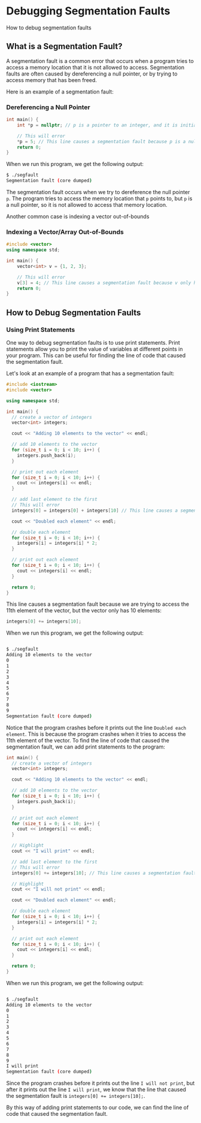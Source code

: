 # Debugging Segmentation Faults

How to debug segmentation faults

## What is a Segmentation Fault?

A segmentation fault is a common error that occurs when a program tries to access a memory location that it is not allowed to access. Segmentation faults are often caused by dereferencing a null pointer, or by trying to access memory that has been freed.

Here is an example of a segmentation fault:

### Dereferencing a Null Pointer

```cpp
int main() {
    int *p = nullptr; // p is a pointer to an integer, and it is initialized to null

    // This will error
    *p = 5; // This line causes a segmentation fault because p is a null pointer
    return 0;
}
```

When we run this program, we get the following output:

```bash
$ ./segfault
Segmentation fault (core dumped)
```

The segmentation fault occurs when we try to dereference the null pointer `p`. The program tries to access the memory location that `p` points to, but `p` is a null pointer, so it is not allowed to access that memory location.

Another common case is indexing a vector out-of-bounds

### Indexing a Vector/Array Out-of-Bounds

```cpp
#include <vector>
using namespace std;

int main() {
    vector<int> v = {1, 2, 3};

    // This will error
    v[3] = 4; // This line causes a segmentation fault because v only has 3 elements
    return 0;
}
```

## How to Debug Segmentation Faults

### Using Print Statements

One way to debug segmentation faults is to use print statements. Print statements allow you to print the value of variables at different points in your program. This can be useful for finding the line of code that caused the segmentation fault.

Let's look at an example of a program that has a segmentation fault:

```cpp
#include <iostream>
#include <vector>

using namespace std;

int main() {
  // create a vector of integers
  vector<int> integers;

  cout << "Adding 10 elements to the vector" << endl;

  // add 10 elements to the vector
  for (size_t i = 0; i < 10; i++) {
    integers.push_back(i);
  }

  // print out each element
  for (size_t i = 0; i < 10; i++) {
    cout << integers[i] << endl;
  }

  // add last element to the first
  // This will error
  integers[0] = integers[0] + integers[10] // This line causes a segmentation fault;

  cout << "Doubled each element" << endl;

  // double each element
  for (size_t i = 0; i < 10; i++) {
    integers[i] = integers[i] * 2;
  }

  // print out each element
  for (size_t i = 0; i < 10; i++) {
    cout << integers[i] << endl;
  }

  return 0;
}
```

This line causes a segmentation fault because we are trying to access the 11th element of the vector, but the vector only has 10 elements:

```cpp
integers[0] += integers[10];
```

When we run this program, we get the following output:

```bash

$ ./segfault
Adding 10 elements to the vector
0
1
2
3
4
5
6
7
8
9
Segmentation fault (core dumped)
```

Notice that the program crashes before it prints out the line `Doubled each element`. This is because the program crashes when it tries to access the 11th element of the vector. To find the line of code that caused the segmentation fault, we can add print statements to the program:

```cpp
int main() {
  // create a vector of integers
  vector<int> integers;

  cout << "Adding 10 elements to the vector" << endl;

  // add 10 elements to the vector
  for (size_t i = 0; i < 10; i++) {
    integers.push_back(i);
  }

  // print out each element
  for (size_t i = 0; i < 10; i++) {
    cout << integers[i] << endl;
  }

  // Highlight
  cout << "I will print" << endl;

  // add last element to the first
  // This will error
  integers[0] += integers[10]; // This line causes a segmentation fault;

  // Highlight
  cout << "I will not print" << endl;

  cout << "Doubled each element" << endl;

  // double each element
  for (size_t i = 0; i < 10; i++) {
    integers[i] = integers[i] * 2;
  }

  // print out each element
  for (size_t i = 0; i < 10; i++) {
    cout << integers[i] << endl;
  }

  return 0;
}

```

When we run this program, we get the following output:

```bash

$ ./segfault
Adding 10 elements to the vector
0
1
2
3
4
5
6
7
8
9
I will print
Segmentation fault (core dumped)
```

Since the program crashes before it prints out the line `I will not print`, but after it prints out the line `I will print`, we know that the line that caused the segmentation fault is `integers[0] += integers[10];`.

By this way of adding print statements to our code, we can find the line of code that caused the segmentation fault.
